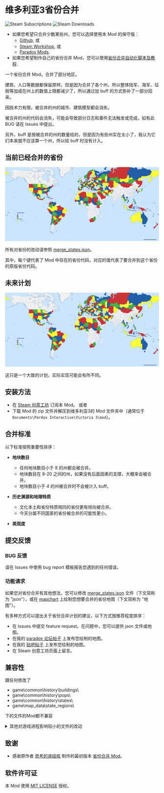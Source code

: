 # 维多利亚3省份合并

![Steam Subscriptions](https://img.shields.io/steam/subscriptions/3371693463?logo=steam)
![Steam Downloads](https://img.shields.io/steam/downloads/3371693463?logo=steam)

- 如果您希望只合并少数某些州，您可以选择使用本 Mod 的保守版：
  - [Github](https://github.com/ShabbyGayBar/StateMergingMinimal), 或
  - [Steam Workshop](https://steamcommunity.com/sharedfiles/filedetails/?id=3432100126), 或
  - [Paradox Mods](https://mods.paradoxplaza.com/mods/113894/Any).
- 如果您希望制作自己的省份合并 Mod，您可以使用[省份合并自动化脚本及教程](https://github.com/ShabbyGayBar/StateMerger).

一个省份合并 Mod，合并了部分地区。

建筑、人口等数据都保留原样。但是因为合并了各个州，所以整体陆军、海军、征税等加成在州上的数值上限都减少了，所以通过加 buff 的方式弥补了一部分回来。

因技术力有限，被合并的州的城市、建筑模型都会消失。

被合并的州的代码会消失，可能会导致部分日志和事件无法触发或完成，如有此 BUG 请在 Issues 中提出。 

另外，buff 是按被合并的州的数量给的，但是因为有些州实在太小了，我认为它们本来就不应该算一个州，所以给 buff 时没有计入。

## 当前已经合并的省份
![Currently Merged States](figures/Merge_States_current.png)

所有对省份的改动请参照 [merge_states.json](merge_states.json)。

其中，每个键代表了 Mod 中存在的省份代码，对应的值代表了要合并到这个省份的原版省份代码。

## 未来计划
![Future Plans](figures/Merge_States_objective.png)

这只是一个大致的计划，实际实现可能会有所不同。

## 安装方法

- 在 [Steam 创意工坊](https://steamcommunity.com/sharedfiles/filedetails/?id=3371693463) 订阅本 Mod。
或者
- 下载 Mod 的 zip 文件并解压到维多利亚3的 Mod 文件夹中（通常位于 `Documents\Pardox Interactive\Victoria 3\mod`）。

## 合并标准

以下标准按照重要性排序：

- **地块数目**
  - 任何地块数目小于 8 的州都会被合并。
  - 地块数目在 8-20 之间的州，如果没有后面因素的支撑，大概率会被合并。
  - 地块数目小于 4 的州被合并时不会被计入 buff。

- **历史渊源和地理特质**
  - 文化本土和省份特质相同的省份更有倾向被合并。
  - 今天分属不同国家的省份被合并的可能性更小。

- **美观度**

## 提交反馈

### BUG 反馈

请在 Issues 中使用 bug report 模板报告您遇到的任何错误。

### 功能请求

如果您对省份合并有其他想法，您可以修改 [merge_states.json](merge_states.json) 文件（下文简称为 "json"），或在 [mapchart](https://www.mapchart.net/victoria-3.html) 上绘制您想要合并的省份地图（下文简称为 "地图"）。

有多种方式可以提出关于省份合并计划的建议，以下方式按推荐程度排序：

- 在 Issues 中提交 feature request。在问题中，您可以提供 json 文件或地图。
- 在我的 [paradox 论坛帖子](https://forum.paradoxplaza.com/forum/threads/brainstorm-tell-us-about-your-ideal-state-merging-plan.1726629/) 上发布您绘制的地图。
- 在我的 [贴吧帖子](https://tieba.baidu.com/p/9433803383?) 上发布您绘制的地图。
- 在 Steam 创意工坊页面上留言。

## 兼容性

跟任何修改了
- game\common\history\buildings\
- game\common\history\pops\
- game\common\history\states\
- game\map_data\state_regions\

下的文件的Mod都不兼容

<details>

<summary>其他对游戏进程影响较小的文件的改动</summary>

- game\common\ai_strategies
- game\common\character_templates
- game\common\company_types
- game\common\country_definitions
- game\common\country_formation
- game\common\decisions
- game\common\dynamic_country_names
- game\common\flag_definitions
- game\common\history\global
- game\common\journal_entries
- game\common\on_actions
- game\common\scripted_buttons
- game\common\scripted_effects
- game\common\scripted_triggers
- game\events
- game\localization\LANGUANGE\map

</details>

## 致谢

* 感谢原作者 [思考的肾结核](https://steamcommunity.com/profiles/76561198104682926) 制作的最初版本 [省份合并 Mod](https://steamcommunity.com/sharedfiles/filedetails/?id=3254683348)。

## 软件许可证

本 Mod 使用 [MIT LICENSE](LICENSE) 授权。
